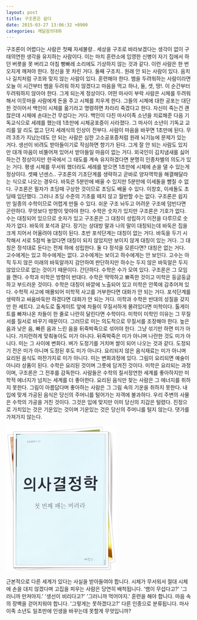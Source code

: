 ```yaml
---
layout: post
title: 구조론은 쉽다
date: 2015-03-27 13:06:32 +0900
categories: 깨달음의대화
---
```

구조론이 어렵다는 사람은 첫째 자세불량.. 세상을 구조로 바라보겠다는 생각이 없이 구태의연한 생각을 유지하는 사람이다. 이는 마치 훈련소에 입영한 신병이 자기 집에서 하던 버릇을 못 버리고 아침 빵빠레 소리에도 기상하지 않는 것과 같다. 이런 사람은 한 번 오지게 깨져야 한다. 정신을 못 차린 거다. 둘째 구조치.. 원래 안 되는 사람이 있다. 음치나 길치처럼 구조와 맞지 않는 사람이 있다. 훈련해야 한다. 뱀을 두려워하는 사람이라면 오늘 이 시간부터 뱀을 두려워 하지 않겠다고 마음을 먹고 하나, 둘, 셋, 땅!. 이 순간부터 두려워하지 않아야 한다. 그게 되는게 정상이다. 어떤 마사이 부락 사람은 시체를 두려워해서 이웃마을 사람에게 돈을 주고 시체를 치우게 한다. 그들의 시체에 대한 공포는 대단한 것이어서 백인이 시체를 옮기라고 명령하면 차라리 죽겠다고 한다. 자신이 죽는건 괜찮은데 시체에 손대는건 무섭다는 거다. 백인이 다친 마사이족 소년을 치료해준 다음 기독교식으로 세례를 했는데 1초만에 시체공포증이 사라졌다. 그 마사이 소년이 기독교 교리를 알 리도 없고 단지 세례식의 인상이 전부다. 사람이 마음을 바꾸면 1초만에 된다. 무려 3초가 지났는데도 안 되는 사람은 심한 고소공포증처럼 원래 뇌기능에 문제가 있는 거다. 생선이 비려도 받아들이기로 작심하면 향기가 된다. 그게 잘 안 되는 사람도 있지만 대개 마음이 비뚤어져 있어서 받아들일 마음이 없는 거다. 외국인이 김치냄새를 싫어하는건 정상이지만 한국에서 그 태도를 계속 유지하겠다면 분명히 인종차별의 의도가 있는 거다. 평생 시체를 무서워 했더라도 세례를 받으면 1초만에 시체에 손을 댈 수 있는게 정상이다. 셋째 넌센스.. 구조론의 기초단계를 생략하고 곧바로 양자역학을 해결해달라는 식으로 나오는 경우다. 바둑은 5분만에 배울 수 있지만 5분만에 이세돌을 뺨칠 수 없다. 구조론은 필자가 초딩때 구상한 것이므로 초딩도 배울 수 있다. 이창호, 이세돌도 초딩때 입단했다. 그러나 초딩 수준의 기초를 떼지 않고 월반할 수는 없다. 구조론은 쉽지만 일종의 수학이므로 어렵게 만들 수 있다. 쉬운 구조 놔두고 어려운 구조에 덤빈다면 곤란하다. 무엇보다 방향이 맞아야 한다. 수학은 숫자가 있지만 구조론은 기호가 없다. 수는 대칭되어 있으므로 숫자가 있고 구조론은 그 대칭이 성립하기 이전을 다루므로 숫자가 없다. 바둑의 포석과 같다. 장기는 상대방 말과 나의 말이 대칭되는데 바둑은 집을 크게 지어서 어울려야 대칭이 된다. 초반 포석단계는 대칭이 없는 거다. 바둑을 두기 시작해서 서로 5점씩 놓았다면 대칭이 되지 않았지만 보이지 않게 대칭이 있는 거다. 그 대칭은 정석대로 둔다는 전제 하에 성립한다. 둘 다 정석을 모른다면? 대칭은 없는 거다. 고수에게는 있고 하수에게는 없다. 고수에게는 보이고 하수에게는 안 보인다. 고수는 아직 두지 않은 미래의 바둑알까지 감안하여 판단하지만 하수는 두지 않은 바둑알은 두지 않았으므로 없는 것이기 때문이다. 간단하다. 수학은 수가 모여 있다. 구조론은 그 모임을 깬다. 수학과 미학은 방향이 반대다. 수학은 딱딱하고 뾰족한 것이고 미학은 둥글둥글하고 부드러운 것이다. 수학은 대칭이 바깥에 노출되어 있고 미학은 안쪽에 감추어져 있다. 수학적 사고에 매몰되어 미학적 사고를 거부한다면 대화가 안 되는 거다. 포석단계를 생략하고 싸움바둑만 하겠다면 대화가 안 되는 거다. 미학과 수학은 반대의 성질을 갖지만 한 세트다. 고속도로 톨게이트 앞에 차들이 무질서하게 몰려있다면 미학이다. 톨게이트를 빠져나온 차들이 한 줄로 나란히 달린다면 수학이다. 미학이 미학인 이유는 그 무질서를 질서로 바꾸기 때문이다. 그러므로 미는 의도적으로 무질서를 조장해야 한다. 높은 음과 낮은 음, 빠른 음과 느린 음을 뒤죽박죽으로 섞어야 한다. 그냥 섞기만 하면 미가 아니다. 가지런하게 맞춰놓아도 미가 아니다. 뒤죽박죽은 미가 아니며 나란한 것도 미가 아니다. 미는 그 사이에 변화다. 벼가 도정기를 거치며 쌀이 되어 나오는 것과 같다. 도정되기 전은 미가 아니며 도정된 후도 미가 아니다. 요리되지 않은 음식재료는 미가 아니며 요리된 음식도 마찬가지로 미가 아니다. 미는 변화과정에 있다. 그림이 요리되면 예술이 아니라 상품이 된다. 수학은 요리된 것이며 그릇에 담겨진 것이다. 미학은 요리되는 과정이며, 구조론은 그 전후를 감독한다. 사람들은 수학의 질서정연한 세계를 좋아하지만 미학적 에너지가 넘치는 세계를 더 좋아한다. 요리된 음식만 찾는 사람은 그 에너지를 취하지 못한다. 그림이 아름답다며 좋아하는 사람은 그 그림 속의 기운을 취하지 못한다. 내 입에 맞게 가공된 음식은 당신의 주머니를 털어가는 자객에 불과하다. 우리 주변의 사물은 수학의 가공을 거친 것이다. 그것은 입에 맞지만 이미 당신의 지갑은 털렸다. 진정으로 가치있는 것은 기운있는 것이며 기운있는 것은 당신의 주머니를 털지 않는다. 댓가를 가져가지 않는다. 

  



<img src="files/attach/images/198/592/576/111.JPG" alt="111.JPG" width="300" height="397" />   


  


근본적으로 다른 세계가 있다는 사실을 받아들여야 합니다. 시체가 무서워서 절대 시체에 손을 대지 않겠다며 고집을 피우는 사람은 당연히 배척됩니다. '뱀이 무섭다고?' '그러니까 만져야지.' '생선이 비리다고?' '그러니까 먹어야지.' 훈련을 해야 합니다. 마음 속의 장벽을 걷어치워야 합니다. '그렇게는 못하겠다고?' 다른 인종으로 분류됩니다. 마사이족 소년도 일초만에 인생을 바꾸는데 못할게 무엇입니까?